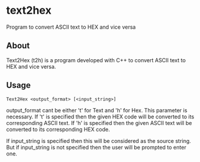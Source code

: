 # text2hex
Program to convert ASCII text to HEX and vice versa

## About  
Text2Hex (t2h) is a program developed with C++ to convert ASCII text to HEX and vice versa.

## Usage  
    Text2Hex <output_format> [<input_string>]

output_format cant be either 't' for Text and 'h' for Hex.
This parameter is necessary.
If 't' is specified then the given HEX code will be converted to its corresponding ASCII text.
If 'h' is specified then the given ASCII text will be converted to its corresponding HEX code.

If input_string is specified then this will be considered as the source string.
But if input_string is not specified then the user will be prompted to enter one.
